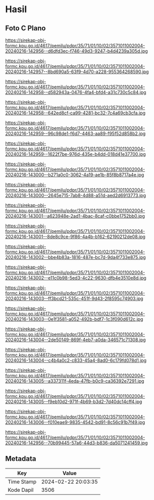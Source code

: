 # Hasil

## Foto C Plano

https://sirekap-obj-formc.kpu.go.id/4617/pemilu/pdpr/35/71/01/10/02/3571011002004-20240216-142956--d6dfd3ec-f746-49d3-9247-b4d4239a305d.jpg

https://sirekap-obj-formc.kpu.go.id/4617/pemilu/pdpr/35/71/01/10/02/3571011002004-20240216-142957--8bd690a5-63f9-4d70-a228-955364268590.jpg

https://sirekap-obj-formc.kpu.go.id/4617/pemilu/pdpr/35/71/01/10/02/3571011002004-20240216-142958--d582943a-0476-4fa4-bfd4-a31c730c5c84.jpg

https://sirekap-obj-formc.kpu.go.id/4617/pemilu/pdpr/35/71/01/10/02/3571011002004-20240216-142958--642ed8cf-ca99-4281-bc32-7c4a69cb3cfa.jpg

https://sirekap-obj-formc.kpu.go.id/4617/pemilu/pdpr/35/71/01/10/02/3571011002004-20240216-142959--96c98de1-f6d7-4463-aa89-f95f52d858b2.jpg

https://sirekap-obj-formc.kpu.go.id/4617/pemilu/pdpr/35/71/01/10/02/3571011002004-20240216-142959--1622f7be-976d-435e-b4dd-018d41e37700.jpg

https://sirekap-obj-formc.kpu.go.id/4617/pemilu/pdpr/35/71/01/10/02/3571011002004-20240216-143000--b271a0c0-3062-4a19-ae1b-85f8b8717a4e.jpg

https://sirekap-obj-formc.kpu.go.id/4617/pemilu/pdpr/35/71/01/10/02/3571011002004-20240216-143000--2645e715-7ab8-4d88-a51d-aed2d6913773.jpg

https://sirekap-obj-formc.kpu.go.id/4617/pemilu/pdpr/35/71/01/10/02/3571011002004-20240216-143001--a623948e-2ad1-4bac-8caf-c0bbe1752bb0.jpg

https://sirekap-obj-formc.kpu.go.id/4617/pemilu/pdpr/35/71/01/10/02/3571011002004-20240216-143001--8de8c9ce-9f86-4a4b-b162-62190212de08.jpg

https://sirekap-obj-formc.kpu.go.id/4617/pemilu/pdpr/35/71/01/10/02/3571011002004-20240216-143002--bbe4b83a-1816-487e-bc7d-9da4f733e875.jpg

https://sirekap-obj-formc.kpu.go.id/4617/pemilu/pdpr/35/71/01/10/02/3571011002004-20240216-143002--e11c0b98-5ed3-4c22-9630-dfb4e3510e8d.jpg

https://sirekap-obj-formc.kpu.go.id/4617/pemilu/pdpr/35/71/01/10/02/3571011002004-20240216-143003--ff3bcd21-535c-451f-9d43-2f8595c74903.jpg

https://sirekap-obj-formc.kpu.go.id/4617/pemilu/pdpr/35/71/01/10/02/3571011002004-20240216-143003--0e1f3581-a052-492b-bdf7-1c3f090d612c.jpg

https://sirekap-obj-formc.kpu.go.id/4617/pemilu/pdpr/35/71/01/10/02/3571011002004-20240216-143004--2de50149-869f-4eb7-a0da-346571c71308.jpg

https://sirekap-obj-formc.kpu.go.id/4617/pemilu/pdpr/35/71/01/10/02/3571011002004-20240216-143004--c4b4a0c2-c833-45a4-8ad0-6c179fd078d1.jpg

https://sirekap-obj-formc.kpu.go.id/4617/pemilu/pdpr/35/71/01/10/02/3571011002004-20240216-143005--a337311f-4eda-47fb-b0c9-ca36392e7291.jpg

https://sirekap-obj-formc.kpu.go.id/4617/pemilu/pdpr/35/71/01/10/02/3571011002004-20240216-143005--f9eb10d2-971f-4b69-b3d2-7d40dc14cff4.jpg

https://sirekap-obj-formc.kpu.go.id/4617/pemilu/pdpr/35/71/01/10/02/3571011002004-20240216-143006--f010eae9-9835-4542-bd91-8c56c91b7f49.jpg

https://sirekap-obj-formc.kpu.go.id/4617/pemilu/pdpr/35/71/01/10/02/3571011002004-20240216-142956--70b99445-57a6-44d3-b836-da5071241459.jpg


## Metadata

| Key        | Value               |
| ---------- | ------------------- |
| Time Stamp | 2024-02-22 20:03:35 |
| Kode Dapil | 3506                |



